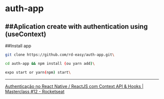 # auth-app

##Aplication create with authentication using (useContext)
---

##Install app

``` bash
git clone https://github.com/rd-easy/auth-app.git\

cd auth-app && npm install (ou yarn add)\

expo start or yarn(npm) start\
```
---
[Authenticação no React Native / ReactJS com Context API & Hooks | Masterclass #12 - Rocketseat](https://youtu.be/KISMYYXSIX8)
